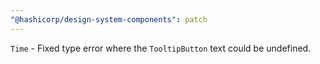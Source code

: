 ```yaml
---
"@hashicorp/design-system-components": patch
---
```


`Time` - Fixed type error where the `TooltipButton` text could be undefined.
